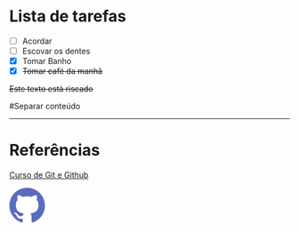 # Lista de tarefas

- [ ] Acordar
- [ ] Escovar os dentes
- [X] Tomar Banho
- [X] ~~Tomar café da manhã~~

~~Este texto está riscado~~

#Separar conteúdo

---

# Referências
[Curso de Git e Github][curso]

![Imagem][geek]

[geek]: github.png

[curso]: https://www.udemy.com/course/curso-de-git-e-github-essencial/?referralCode=754F71540AD3E1261E99